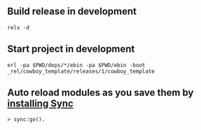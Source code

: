 ## Build release in development

    relx -d

## Start project in development

    erl -pa $PWD/deps/*/ebin -pa $PWD/ebin -boot _rel/cowboy_template/releases/1/cowboy_template 

## Auto reload modules as you save them by [installing Sync](https://github.com/rustyio/sync)

    > sync:go().

